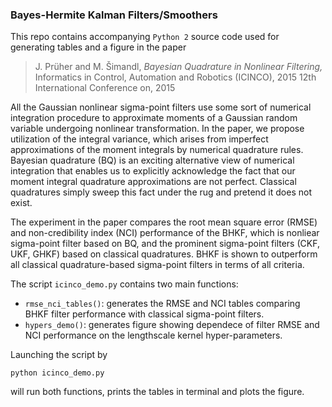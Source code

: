 ### Bayes-Hermite Kalman Filters/Smoothers
This repo contains accompanying `Python 2` source code used for generating tables and a figure in the paper
> J. Prüher and M. Šimandl, *Bayesian Quadrature in Nonlinear Filtering,* 
Informatics in Control, Automation and Robotics (ICINCO), 2015 12th International Conference on, 2015

All the Gaussian nonlinear sigma-point filters use some sort of numerical integration procedure to approximate moments of a Gaussian random variable undergoing nonlinear transformation.
In the paper, we propose utilization of the integral variance, which arises from imperfect approximations of the moment integrals by numerical quadrature rules. Bayesian quadrature (BQ) is an exciting alternative view of numerical integration that enables us to explicitly acknowledge the fact that our moment integral quadrature approximations are not perfect. Classical quadratures simply sweep this fact under the rug and pretend it does not exist.

The experiment in the paper compares the root mean square error (RMSE) and non-credibility index (NCI) performance of the BHKF, which is nonliear sigma-point filter based on BQ, and the prominent sigma-point filters (CKF, UKF, GHKF) based on classical quadratures. BHKF is shown to outperform all classical quadrature-based sigma-point filters in terms of all criteria.

The script `icinco_demo.py` contains two main functions:
  * `rmse_nci_tables()`: generates the RMSE and NCI tables comparing BHKF filter performance with classical sigma-point filters.
  * `hypers_demo()`: generates figure showing dependece of filter RMSE and NCI performance on the lengthscale kernel hyper-parameters.

Launching the script by 
```
python icinco_demo.py
```
will run both functions, prints the tables in terminal and plots the figure.

